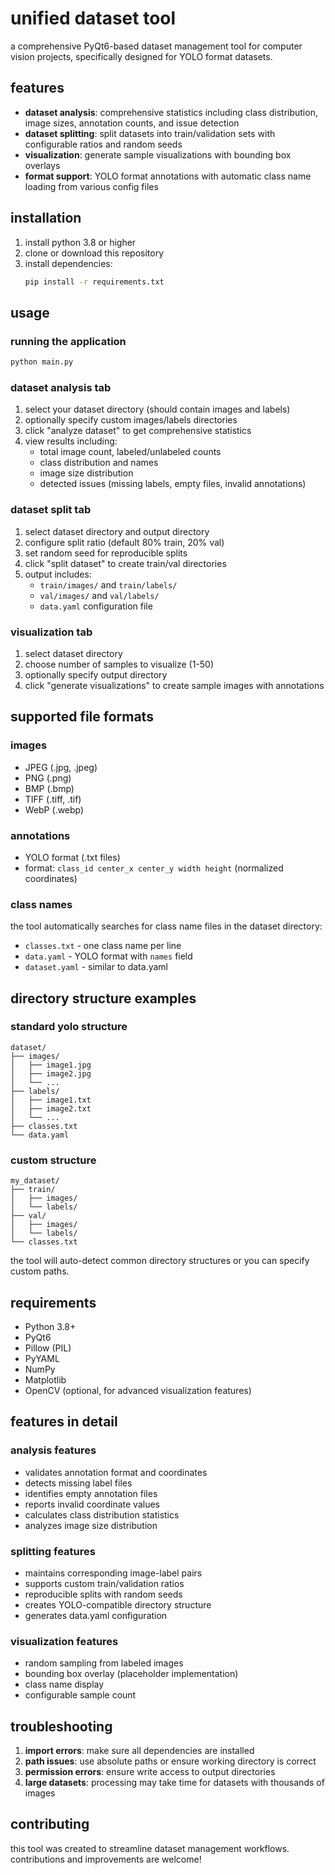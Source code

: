 # unified dataset tool

a comprehensive PyQt6-based dataset management tool for computer vision projects, specifically designed for YOLO format datasets.

## features

- **dataset analysis**: comprehensive statistics including class distribution, image sizes, annotation counts, and issue detection
- **dataset splitting**: split datasets into train/validation sets with configurable ratios and random seeds
- **visualization**: generate sample visualizations with bounding box overlays
- **format support**: YOLO format annotations with automatic class name loading from various config files

## installation

1. install python 3.8 or higher
2. clone or download this repository
3. install dependencies:
   ```bash
   pip install -r requirements.txt
   ```

## usage

### running the application

```bash
python main.py
```

### dataset analysis tab

1. select your dataset directory (should contain images and labels)
2. optionally specify custom images/labels directories
3. click "analyze dataset" to get comprehensive statistics
4. view results including:
   - total image count, labeled/unlabeled counts
   - class distribution and names
   - image size distribution
   - detected issues (missing labels, empty files, invalid annotations)

### dataset split tab

1. select dataset directory and output directory
2. configure split ratio (default 80% train, 20% val)
3. set random seed for reproducible splits
4. click "split dataset" to create train/val directories
5. output includes:
   - `train/images/` and `train/labels/`
   - `val/images/` and `val/labels/`
   - `data.yaml` configuration file

### visualization tab

1. select dataset directory
2. choose number of samples to visualize (1-50)
3. optionally specify output directory
4. click "generate visualizations" to create sample images with annotations

## supported file formats

### images
- JPEG (.jpg, .jpeg)
- PNG (.png)
- BMP (.bmp)
- TIFF (.tiff, .tif)
- WebP (.webp)

### annotations
- YOLO format (.txt files)
- format: `class_id center_x center_y width height` (normalized coordinates)

### class names
the tool automatically searches for class name files in the dataset directory:
- `classes.txt` - one class name per line
- `data.yaml` - YOLO format with `names` field
- `dataset.yaml` - similar to data.yaml

## directory structure examples

### standard yolo structure
```
dataset/
├── images/
│   ├── image1.jpg
│   ├── image2.jpg
│   └── ...
├── labels/
│   ├── image1.txt
│   ├── image2.txt
│   └── ...
├── classes.txt
└── data.yaml
```

### custom structure
```
my_dataset/
├── train/
│   ├── images/
│   └── labels/
├── val/
│   ├── images/
│   └── labels/
└── classes.txt
```

the tool will auto-detect common directory structures or you can specify custom paths.

## requirements

- Python 3.8+
- PyQt6
- Pillow (PIL)
- PyYAML
- NumPy
- Matplotlib
- OpenCV (optional, for advanced visualization features)

## features in detail

### analysis features
- validates annotation format and coordinates
- detects missing label files
- identifies empty annotation files
- reports invalid coordinate values
- calculates class distribution statistics
- analyzes image size distribution

### splitting features
- maintains corresponding image-label pairs
- supports custom train/validation ratios
- reproducible splits with random seeds
- creates YOLO-compatible directory structure
- generates data.yaml configuration

### visualization features
- random sampling from labeled images
- bounding box overlay (placeholder implementation)
- class name display
- configurable sample count

## troubleshooting

1. **import errors**: make sure all dependencies are installed
2. **path issues**: use absolute paths or ensure working directory is correct
3. **permission errors**: ensure write access to output directories
4. **large datasets**: processing may take time for datasets with thousands of images

## contributing

this tool was created to streamline dataset management workflows. contributions and improvements are welcome!
